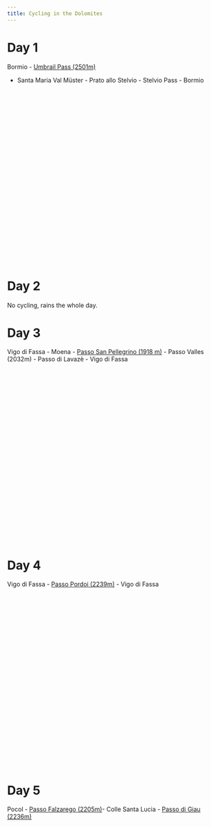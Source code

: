 ```yaml
---
title: Cycling in the Dolomites
---
```


# Day 1

Bormio - [Umbrail Pass (2501m)](https://en.wikipedia.org/wiki/Umbrail_Pass)
- Santa Maria Val Müster - Prato allo Stelvio - Stelvio Pass - Bormio

<div
  class="gpx-trace"
  style="height: 400px;"
  data-gpx-trace="/data/dolomites2021/activity_7239840905.gpx">
</div>

# Day 2

No cycling, rains the whole day.

# Day 3

Vigo di Fassa - Moena - [Passo San Pellegrino (1918 m)](https://en.wikipedia.org/wiki/San_Pellegrino_Pass) - Passo Valles (2032m) - Passo di Lavazè - Vigo di Fassa

<div
  class="gpx-trace"
  style="height: 400px;"
  data-gpx-trace="/data/dolomites2021/activity_7262564256.gpx">
</div>

# Day 4

Vigo di Fassa - [Passo Pordoi (2239m)](https://en.wikipedia.org/wiki/Pordoi_Pass) - Vigo di Fassa

<div
  class="gpx-trace"
  style="height: 400px;"
  data-gpx-trace="/data/dolomites2021/activity_7262570289.gpx">
</div>

# Day 5

Pocol - [Passo Falzarego (2205m)](https://en.wikipedia.org/wiki/Falzarego_Pass)- Colle Santa Lucia - [Passo di Giau (2236m)](https://en.wikipedia.org/wiki/Giau_Pass)

<div
  class="gpx-trace"
  style="height: 400px;"
  data-gpx-trace="/data/dolomites2021/activity_7262577780.gpx">
</div>
